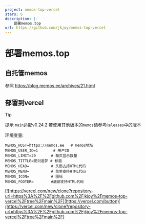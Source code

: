 ```yaml
---
project: memos-top-vercel
stars: 6
description: |-
    部署memos.top
url: https://github.com/jkjoy/memos-top-vercel
---
```


# 部署memos.top
## 自托管memos
参照 https://blog.memos.ee/archives/21.html
## 部署到vercel
>[!tip] 
 提示
 `main`适配v0.24.2 
 若使用其他版本的`memos`请参考`Releases`中的版本

环境变量:

```
MEMOS_HOST=https://memos.ee   # memos地址
MEMOS_USER_ID=1       # 用户ID
MEMOS_LIMIT=20       # 每页显示数量
MEMOS_TITTLE=提剑追梦 # 标题
MEMOS_HEAD=          # 头部支持HTML代码
MEMOS_MENU=          # 菜单支持HTML代码
MEMOS_ICON=          # 图标
MEMOS_FOOTER=        #底部支持HTML代码
```

[![https://vercel.com/new/clone?repository-url=https%3A%2F%2Fgithub.com%2Fjkjoy%2Fmemos-top-vercel%2Ftree%2Fmain%2F](https://vercel.com/button)](https://vercel.com/new/clone?repository-url=https%3A%2F%2Fgithub.com%2Fjkjoy%2Fmemos-top-vercel%2Ftree%2Fmain%2F)

